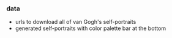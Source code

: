 ### data
- urls to download all of van Gogh's self-portraits
- generated self-portraits with color palette bar at the bottom 
